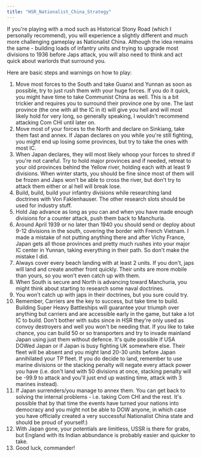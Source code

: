 ```yaml
---
title: "HSR_Nationalist_China_Strategy"
---
```


If you're playing with a mod such as Historical Stony Road (which I
personally recommend), you will experience a slightly different and much
more challenging gameplay as Nationalist China. Although the idea
remains the same - building loads of infantry units and trying to
upgrade most divisions to 1936 before Japs attack, you will also need to
think and act quick about warlords that surround you.

Here are basic steps and warnings on how to play:

1.  Move most forces to the South and take Guanxi and Yunnan as soon as
    possible, try to just rush them with your huge forces. If you do it
    quick, you might have time to take Communist China as well. This is
    a bit trickier and requires you to surround their province one by
    one. The last province (the one with all the IC in it) will give you
    hell and will most likely hold for very long, so generally speaking,
    I wouldn't recommend attacking Com CHI until later on.
2.  Move most of your forces to the North and declare on Sinkiang, take
    them fast and annex. If Japan declares on you while you're still
    fighting, you might end up losing some provinces, but try to take
    the ones with most IC.
3.  When Japan declares, they will most likely whoop your forces to
    shred if you're not careful. Try to hold major provinces and if
    needed, retreat to your old provinces behind the Yellow river,
    holding each with at least 9 divisions. When winter starts, you
    should be fine since most of them will be frozen and Japs won't be
    able to cross the river, but don't try to attack them either or al
    hell will break lose.
4.  Build, build, build your infantry divisions while researching land
    doctrines with Von Faklenhauser. The other research slots should be
    used for industry stuff.
5.  Hold Jap advance as long as you can and when you have made enough
    divisions for a counter attack, push them back to Manchuria.
6.  Around April 1939 or no later than 1940 you should send or deploy
    about 9-12 divisions in the south, covering the border with French
    Vietnam. I made a mistake of not putting anything there and after
    Vichy France, Japan gets all those provinces and pretty much rushes
    into your major IC center in Yunnan, taking everything in their
    path. So don't make the mistake I did.
7.  Always cover every beach landing with at least 2 units. If you
    don't, japs will land and create another front quickly. Their units
    are more mobile than yours, so you won't even catch up with them.
8.  When South is secure and North is advancing toward Manchuria, you
    might think about starting to research some naval doctrines.
9.  You won't catch up with japs in their doctrines, but you sure could
    try.
10. Remember, Carriers are the key to success, but take time to build.
    Building Super Heavy Battleships will guarantee your triumph over
    anything but carriers and are accessible early in the game, but take
    a lot IC to build. Don't bother with subs since in HSR they're only
    used as convoy destroyers and well you won't be needing that. If you
    like to take chance, you can build 50 or so transporters and try to
    invade mainland Japan using just them without defence. It's quite
    possible if USA DOWed Japan or if Japan is busy fighting UK
    somewhere else. Their fleet will be absent and you might land 20-30
    units before Japan annihilated your TP fleet. If you do decide to
    land, remember to use marine divisions or the stacking penalty will
    negate every attack power you have (i.e. don't land with 50
    divisions at once, stacking penalty will be -99.9 to attack and
    you'll just end up wasting time, attack with 3 marines instead).
11. If Japan surrenders/you manage to annex them. You can get back to
    solving the internal problems - i.e. taking Com CHI and the rest.
    It's possible that by that time the events have turned your nations
    into democracy and you might not be able to DOW anyone, in which
    case you have officially created a very successful Nationalist China
    state and should be proud of yourself:)
12. With Japan gone, your potentials are limitless, USSR is there for
    grabs, but England with its Indian abbundance is probably easier and
    quicker to take.
13. Good luck, commander!
